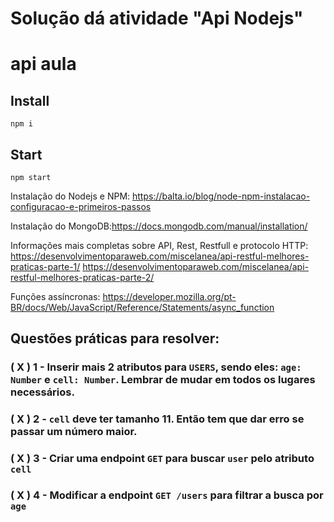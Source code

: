 # Solução dá atividade "Api Nodejs"

 # api aula
## Install
`npm i`
## Start 
`npm start`

Instalação do Nodejs e NPM:
https://balta.io/blog/node-npm-instalacao-configuracao-e-primeiros-passos

Instalação do MongoDB:https://docs.mongodb.com/manual/installation/

Informações mais completas sobre API, Rest, Restfull e protocolo HTTP: 
https://desenvolvimentoparaweb.com/miscelanea/api-restful-melhores-praticas-parte-1/
https://desenvolvimentoparaweb.com/miscelanea/api-restful-melhores-praticas-parte-2/

Funções assíncronas:
https://developer.mozilla.org/pt-BR/docs/Web/JavaScript/Reference/Statements/async_function


## Questões práticas para resolver:

### ( X ) 1 - Inserir mais 2 atributos para `USERS`, sendo eles: `age: Number` e `cell: Number`. Lembrar de mudar em todos os lugares necessários.
### ( X ) 2 - `cell` deve ter tamanho 11. Então tem que dar erro se passar um número maior.
### ( X ) 3 - Criar uma endpoint `GET` para buscar `user` pelo atributo `cell`
### ( X ) 4 - Modificar a endpoint `GET /users` para filtrar a busca por `age`
